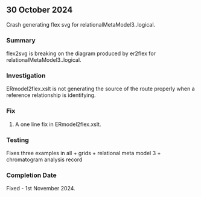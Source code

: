 
## 30 October 2024 
Crash generating flex svg for relationalMetaModel3..logical.

### Summary
flex2svg is breaking on the diagram produced by er2flex for relationalMetaModel3..logical.

### Investigation
ERmodel2flex.xslt is not generating the source of the route properly when a reference relationship is identifying.

### Fix
1. A one line fix in ERmodel2flex.xslt.

### Testing
Fixes three examples in all
	+ grids
	+ relational meta model 3
	+ chromatogram analysis record

### Completion Date
Fixed - 1st November 2024.